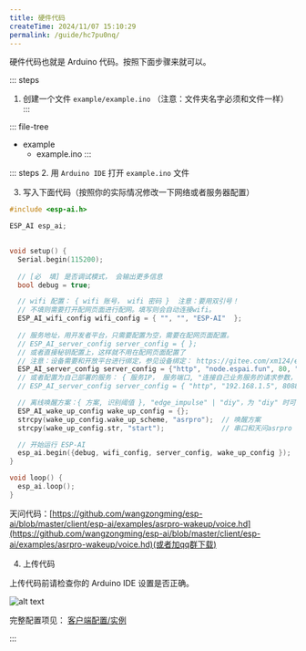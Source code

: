 ```yaml
---
title: 硬件代码
createTime: 2024/11/07 15:10:29
permalink: /guide/hc7pu0nq/
---
```


硬件代码也就是 Arduino 代码。按照下面步骤来就可以。

::: steps
1. 创建一个文件 `example/example.ino` （注意：文件夹名字必须和文件一样）
:::

::: file-tree
- example
  - example.ino 
:::

::: steps
2. 用 `Arduino IDE` 打开 `example.ino` 文件

3. 写入下面代码（按照你的实际情况修改一下网络或者服务器配置）
``` c
#include <esp-ai.h>

ESP_AI esp_ai;
 

void setup() {
  Serial.begin(115200);
  
  // [必  填] 是否调试模式， 会输出更多信息
  bool debug = true;

  // wifi 配置： { wifi 账号， wifi 密码 }  注意：要用双引号！ 
  // 不填则需要打开配网页面进行配网。填写则会自动连接wifi。
  ESP_AI_wifi_config wifi_config = { "", "", "ESP-AI"  };
  
  // 服务地址，用开发者平台，只需要配置为空，需要在配网页面配置。
  // ESP_AI_server_config server_config = { };
  // 或者直接秘钥配置上，这样就不用在配网页面配置了
  // 注意：设备需要和开放平台进行绑定，参见设备绑定： https://gitee.com/xm124/esp-ai-business-arduino 代码中的 esp_ai.onBindDevice 函数
  ESP_AI_server_config server_config = {"http", "node.espai.fun", 80, "api_key=开放平台秘钥"};
  // 或者配置为自己部署的服务： { 服务IP， 服务端口, "连接自己业务服务的请求参数，用多个参数&号分割，服务端用 auth 接收" }
  // ESP_AI_server_config server_config = { "http", "192.168.1.5", 8088, "p1=111&p2=test" };

  // 离线唤醒方案：{ 方案, 识别阈值 }, "edge_impulse" | "diy"，为 "diy" 时可调用 esp_ai.wakeUp() 方法进行唤醒 
  ESP_AI_wake_up_config wake_up_config = {};
  strcpy(wake_up_config.wake_up_scheme, "asrpro");  // 唤醒方案
  strcpy(wake_up_config.str, "start");              // 串口和天问asrpro 唤醒时需要配置的字符串，也就是从另一个开发版发送来的字符串

  // 开始运行 ESP-AI 
  esp_ai.begin({debug, wifi_config, server_config, wake_up_config });
}

void loop() {
  esp_ai.loop(); 
}
```

天问代码：[https://github.com/wangzongming/esp-ai/blob/master/client/esp-ai/examples/asrpro-wakeup/voice.hd](https://github.com/wangzongming/esp-ai/blob/master/client/esp-ai/examples/asrpro-wakeup/voice.hd)(或者加qq群下载)


4. 上传代码

上传代码前请检查你的 Arduino IDE 设置是否正确。

![alt text](/images/arduino-setting.png)

完整配置项见： [客户端配置/实例](/config-client/config/)

:::
